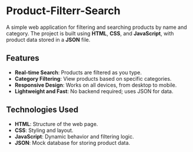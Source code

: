 # Product-Filterr-Search
A simple web application for filtering and searching products by name and category. The project is built using **HTML**, **CSS**, and **JavaScript**, with product data stored in a **JSON** file.

## Features
- **Real-time Search**: Products are filtered as you type.
- **Category Filtering**: View products based on specific categories.
- **Responsive Design**: Works on all devices, from desktop to mobile.
- **Lightweight and Fast**: No backend required; uses JSON for data.

## Technologies Used
- **HTML**: Structure of the web page.
- **CSS**: Styling and layout.
- **JavaScript**: Dynamic behavior and filtering logic.
- **JSON**: Mock database for storing product data.
